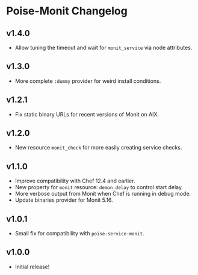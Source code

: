 # Poise-Monit Changelog

## v1.4.0

* Allow tuning the timeout and wait for `monit_service` via node attributes.

## v1.3.0

* More complete `:dummy` provider for weird install conditions.

## v1.2.1

* Fix static binary URLs for recent versions of Monit on AIX.

## v1.2.0

* New resource `monit_check` for more easily creating service checks.

## v1.1.0

* Improve compatibility with Chef 12.4 and earlier.
* New property for `monit` resource: `demon_delay` to control start delay.
* More verbose output from Monit when Chef is running in debug mode.
* Update binaries provider for Monit 5.16.

## v1.0.1

* Small fix for compatibility with `poise-service-monit`.

## v1.0.0

* Initial release!
